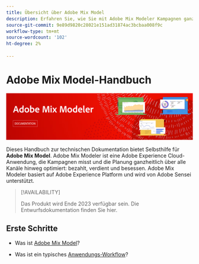 ```yaml
---
title: Übersicht über Adobe Mix Model
description: Erfahren Sie, wie Sie mit Adobe Mix Modeler Kampagnen ganzheitlich messen und die Planung über alle Kanäle hinweg optimieren können.
source-git-commit: 9e89d9820c28021e151ad31874ac3bcbaa008f9c
workflow-type: tm+mt
source-wordcount: '102'
ht-degree: 2%

---
```



# Adobe Mix Model-Handbuch

![Banner](assets/mix-modeler-banner.png)

Dieses Handbuch zur technischen Dokumentation bietet Selbsthilfe für **Adobe Mix Model**. Adobe Mix Modeler ist eine Adobe Experience Cloud-Anwendung, die Kampagnen misst und die Planung ganzheitlich über alle Kanäle hinweg optimiert: bezahlt, verdient und besessen. Adobe Mix Modeler basiert auf Adobe Experience Platform und wird von Adobe Sensei unterstützt.

>[!AVAILABILITY]
>
>Das Produkt wird Ende 2023 verfügbar sein. Die Entwurfsdokumentation finden Sie hier.

## Erste Schritte

* Was ist [Adobe Mix Model](get-started/about.md)?

* Was ist ein typisches [Anwendungs-Workflow](get-started/workflow.md)?




<!--
## Concepts

<table style="table-layout:fixed">
<tr>
    <td valign="top">
        <a href="/help/ingest-data/datasets.md">
       <img alt="Datasets" src="../assets/ions/../../help/assets/icons/Data.svg" />
       </a>
    <div>
    <a href="/help/ingest-data/datasets.md"><strong>Datasets</strong></a>
    </div>
    <em>Find out the various tools that you can use to troubleshoot your journeys.</em>
    <br>
  </td>
  <td valign="top">
    <a href="using/usecase/building-the-journey.md">
      <img alt="build" src="using/assets/do-not-localize/design.png"/>
    </a>
    <div>
    <a href="using/usecase/building-the-journey.md"><strong>Use case</strong></a>
    </div>
    <em>Learn how to create an advanced journey step-by-step.</em>
    <br>
  </td>
  <td valign="top">
    <a href="using/expression/expressionadvanced.md">
      <img alt="conditions" src="using/assets/do-not-localize/dev.png"/>
    </a>
    <div>
    <a href="using/expression/expressionadvanced.md"><strong>Building advanced expressions</strong></a>
    </div>
    <em>Learn how to build complex expressions leveraging data from events and data sources. </em>
    <br>
  </td>
</tr>
</table>
-->
